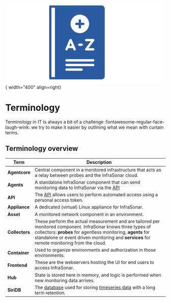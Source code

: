 ![Terminology](../images/application_terminology.png){ width="400" align=right}

# Terminology

Terminology in IT is always a bit of a challenge :fontawesome-regular-face-laugh-wink:
 we try to make it easier by outlining what we mean with curtain terms.

## Terminology overview

Term           | Description
---------------|----------------------------------------------------------
**Agentcore**  | Central component in a monitored infrastructure that acts as a relay between probes and the InfraSonar cloud.
**Agents**     | A standalone InfraSonar component that can send monitoring data to InfraSonar via the [API](../api/overview.md)
**API**        | The [API](../api/overview.md) allows users to perform automated access using a personal access token.
**Appliance**  | A dedicated (virtual) Linux appliance for InfraSonar.
**Asset**      | A monitored network component in an environment.
**Collectors** | These perform the actual measurement and are tailored per monitored component. InfraSonar knows three types of collectors: **probes** for agentless monitoring, **agents** for standalone or event driven monitoring and **services** for remote monitoring from the cloud. 
**Container**  | Used to organize environments and authorization in those environments.
**Frontend**   | These are the webservers hosting the UI for end users to access InfraSonar.
**Hub**        | State is stored here in memory, and logic is performed when new monitoring data arrives.
**SiriDB**     | The [database](https://siridb.com) used for storing [timeseries data](https://en.wikipedia.org/wiki/Time_series) with a long term retention.
